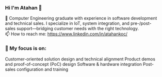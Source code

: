 ### Hi I'm Atahan 👋

💼 Computer Engineering graduate with experience in software development and technical sales. I specialize in IoT, system integration, and pre-/post-sales support—bridging customer needs with the right technology. <br>
📫 How to reach me: https://www.linkedin.com/in/atahankoc/

### 🎯 My focus is on:
Customer-oriented solution design and technical alignment
Product demos and proof-of-concept (PoC) design
Software & hardware integration
Post-sales configuration and training



